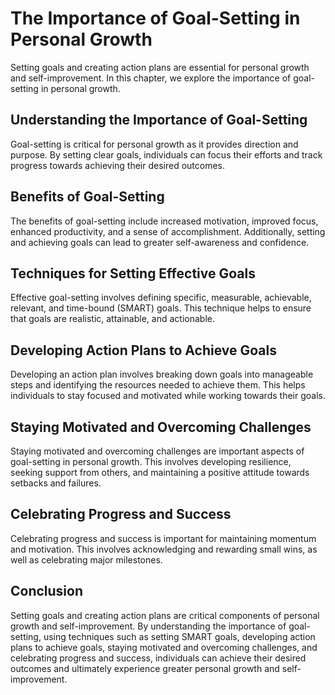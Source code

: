The Importance of Goal-Setting in Personal Growth
=====================================================================================================

Setting goals and creating action plans are essential for personal growth and self-improvement. In this chapter, we explore the importance of goal-setting in personal growth.

Understanding the Importance of Goal-Setting
--------------------------------------------

Goal-setting is critical for personal growth as it provides direction and purpose. By setting clear goals, individuals can focus their efforts and track progress towards achieving their desired outcomes.

Benefits of Goal-Setting
------------------------

The benefits of goal-setting include increased motivation, improved focus, enhanced productivity, and a sense of accomplishment. Additionally, setting and achieving goals can lead to greater self-awareness and confidence.

Techniques for Setting Effective Goals
--------------------------------------

Effective goal-setting involves defining specific, measurable, achievable, relevant, and time-bound (SMART) goals. This technique helps to ensure that goals are realistic, attainable, and actionable.

Developing Action Plans to Achieve Goals
----------------------------------------

Developing an action plan involves breaking down goals into manageable steps and identifying the resources needed to achieve them. This helps individuals to stay focused and motivated while working towards their goals.

Staying Motivated and Overcoming Challenges
-------------------------------------------

Staying motivated and overcoming challenges are important aspects of goal-setting in personal growth. This involves developing resilience, seeking support from others, and maintaining a positive attitude towards setbacks and failures.

Celebrating Progress and Success
--------------------------------

Celebrating progress and success is important for maintaining momentum and motivation. This involves acknowledging and rewarding small wins, as well as celebrating major milestones.

Conclusion
----------

Setting goals and creating action plans are critical components of personal growth and self-improvement. By understanding the importance of goal-setting, using techniques such as setting SMART goals, developing action plans to achieve goals, staying motivated and overcoming challenges, and celebrating progress and success, individuals can achieve their desired outcomes and ultimately experience greater personal growth and self-improvement.

